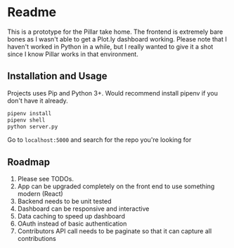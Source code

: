 # Readme
This is a prototype for the Pillar take home. The frontend is extremely bare bones as I wasn't able to get a Plot.ly dashboard working. Please note that I haven't worked in Python in a while, but I really wanted to give it a shot since I know Pillar works in that environment.

## Installation and Usage
Projects uses Pip and Python 3+. Would recommend install pipenv if you don't have it already.


```bash
pipenv install
pipenv shell
python server.py
```

Go to `localhost:5000` and search for the repo you're looking for

## Roadmap

1. Please see TODOs. 
2. App can be upgraded completely on the front end to use something modern (React) 
3. Backend needs to be unit tested 
4. Dashboard can be responsive and interactive
5. Data caching to speed up dashboard
6. OAuth instead of basic authentication
7. Contributors API call needs to be paginate so that it can capture all contributions